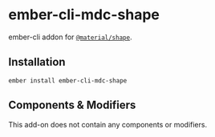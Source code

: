 ember-cli-mdc-shape
======================

ember-cli addon for [`@material/shape`](https://github.com/material-components/material-components-web/tree/master/packages/mdc-shape).

Installation
------------

    ember install ember-cli-mdc-shape
    
Components & Modifiers
------------------------

This add-on does not contain any components or modifiers.
